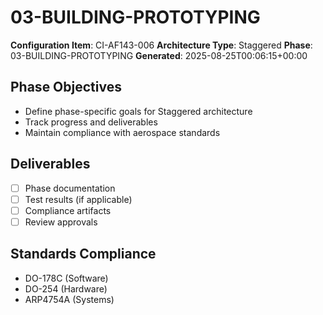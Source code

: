 # 03-BUILDING-PROTOTYPING

**Configuration Item**: CI-AF143-006
**Architecture Type**: Staggered
**Phase**: 03-BUILDING-PROTOTYPING
**Generated**: 2025-08-25T00:06:15+00:00

## Phase Objectives
- Define phase-specific goals for Staggered architecture
- Track progress and deliverables
- Maintain compliance with aerospace standards

## Deliverables
- [ ] Phase documentation
- [ ] Test results (if applicable)
- [ ] Compliance artifacts
- [ ] Review approvals

## Standards Compliance
- DO-178C (Software)
- DO-254 (Hardware)
- ARP4754A (Systems)
